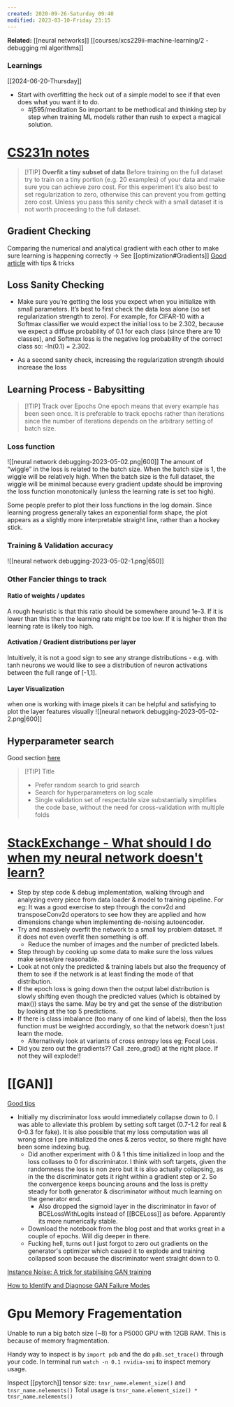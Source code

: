```yaml
---
created: 2020-09-26-Saturday 09:40
modified: 2023-03-10-Friday 23:15
---
```


**Related:**
[[neural networks]]
[[courses/xcs229ii-machine-learning/2 - debugging ml algorithms]]

### Learnings
[[2024-06-20-Thursday]]
- Start with overfitting the heck out of a simple model to see if that even does what you want it to do.
	- #j595/meditation So important to be methodical and thinking step by step when training ML models rather than rush to expect a magical solution.
# [CS231n notes](https://cs231n.github.io/neural-networks-3/)
> [!TIP] **Overfit a tiny subset of data**
> Before training on the full dataset try to train on a tiny portion (e.g. 20 examples) of your data and make sure you can achieve zero cost. For this experiment it’s also best to set regularization to zero, otherwise this can prevent you from getting zero cost. Unless you pass this sanity check with a small dataset it is not worth proceeding to the full dataset.

## Gradient Checking
Comparing the numerical and analytical gradient with each other to make sure learning is happening correctly -> See [[optimization#Gradients]]
[Good article](https://cs231n.github.io/neural-networks-3/#gradcheck) with tips & tricks

## Loss Sanity Checking
- Make sure you’re getting the loss you expect when you initialize with small parameters. It’s best to first check the data loss alone (so set regularization strength to zero). For example, for CIFAR-10 with a Softmax classifier we would expect the initial loss to be 2.302, because we expect a diffuse probability of 0.1 for each class (since there are 10 classes), and Softmax loss is the negative log probability of the correct class so: -ln(0.1) = 2.302.

-   As a second sanity check, increasing the regularization strength should increase the loss

## Learning Process - Babysitting 

> [!TIP] Track over Epochs
> One epoch means that every example has been seen once. It is preferable to track epochs rather than iterations since the number of iterations depends on the arbitrary setting of batch size.
### Loss function
![[neural network debugging-2023-05-02.png|600]]
The amount of “wiggle” in the loss is related to the batch size. When the batch size is 1, the wiggle will be relatively high. When the batch size is the full dataset, the wiggle will be minimal because every gradient update should be improving the loss function monotonically (unless the learning rate is set too high).

Some people prefer to plot their loss functions in the log domain. Since learning progress generally takes an exponential form shape, the plot appears as a slightly more interpretable straight line, rather than a hockey stick.

### Training & Validation accuracy
![[neural network debugging-2023-05-02-1.png|650]]
### Other Fancier things to track
#### Ratio of weights / updates
A rough heuristic is that this ratio should be somewhere around 1e-3. If it is lower than this then the learning rate might be too low. If it is higher then the learning rate is likely too high.

#### Activation / Gradient distributions per layer
Intuitively, it is not a good sign to see any strange distributions - e.g. with tanh neurons we would like to see a distribution of neuron activations between the full range of [-1,1].

#### Layer Visualization
when one is working with image pixels it can be helpful and satisfying to plot the layer features visually
![[neural network debugging-2023-05-02-2.png|600]]

## Hyperparameter search
Good section [here](https://cs231n.github.io/neural-networks-3/#hyper)

> [!TIP] Title
> - Prefer random search to grid search
> - Search for hyperparameters on log scale
> - Single validation set of respectable size substantially simplifies the code base, without the need for cross-validation with multiple folds


# [StackExchange - What should I do when my neural network doesn't learn?](https://stats.stackexchange.com/questions/352036/what-should-i-do-when-my-neural-network-doesnt-learn)

- Step by step code & debug implementation, walking through and analyzing every piece from data loader & model to training pipeline. For eg: It was a good exercise to step through the conv2d and transposeConv2d operators to see how they are applied and how dimensions change when implementing de-noising autoencoder.
- Try and massively overfit the network to a small toy problem dataset. If it does not even overfit then something is off.
  - Reduce the number of images and the number of predicted labels.
- Step through by cooking up some data to make sure the loss values make sense/are reasonable.
- Look at not only the predicted & training labels but also the frequency of them to see if the network is at least finding the mode of that distribution.
- If the epoch loss is going down then the output label distribution is slowly shifting even though the predicted values (which is obtained by max()) stays the same. May be try and get the sense of the distribution by looking at the top 5 predictions.
- If there is class imbalance (too many of one kind of labels), then the loss function must be weighted accordingly, so that the network doesn't just learn the mode.
  - Alternatively look at variants of cross entropy loss eg; Focal Loss.
- Did you zero out the gradients?? Call .zero_grad() at the right place. If not they will explode!!

# [[GAN]]

[Good tips](https://github.com/soumith/ganhacks)

- Initially my discriminator loss would immediately collapse down to 0. I was able to alleviate this problem by setting soft target (0.7-1.2 for real & 0-0.3 for fake). It is also possible that my loss computation was all wrong since I pre initialized the ones & zeros vector, so there might have been some indexing bug.
  - Did another experiment with 0 & 1 this time initialized in loop and the loss collases to 0 for discriminator. I think with soft targets, given the randomness the loss is non zero but it is also actually collapsing, as in the the discriminator gets it right within a gradient step or 2. So the convergence keeps bouncing arouns and the loss is pretty steady for both generator & discriminator without much learning on the generator end.
	- Also dropped the sigmoid layer in the discriminator in favor of BCELossWithLogits instead of [[BCELoss]] as before. Apparently its more numerically stable.
  - Download the notebook from the blog post and that works great in a couple of epochs. Will dig deeper in there.
  - Fucking hell, turns out I just forgot to zero out gradients on the generator's optimizer which caused it to explode and training collapsed soon because the discriminator went straight down to 0.

[Instance Noise: A trick for stabilising GAN training](https://www.inference.vc/instance-noise-a-trick-for-stabilising-gan-training/)

[How to Identify and Diagnose GAN Failure Modes](https://machinelearningmastery.com/practical-guide-to-gan-failure-modes/)

# Gpu Memory Fragementation

 Unable to run a big batch size (~8) for a P5000 GPU with 12GB RAM. This is because of memory fragmentation.

Handy way to inspect is by `import pdb` and the do `pdb.set_trace()` through your code. In terminal run `watch -n 0.1 nvidia-smi` to inspect memory usage.

Inspect [[pytorch]] tensor size:
`tnsr_name.element_size()` and `tnsr_name.nelements()`
Total usage is `tnsr_name.element_size() * tnsr_name.nelements()`
